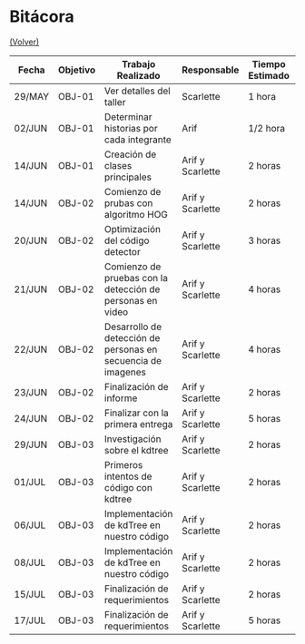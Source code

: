 # Bitácora

[(Volver)](../README.md)

| Fecha  | Objetivo  | Trabajo Realizado | Responsable | Tiempo Estimado | Tiempo Real |
|--------|-----------|-------------------|-------------|-----------------|-------------|
|29/MAY| OBJ-01| Ver detalles del taller| Scarlette| 1 hora| 2 horas|
|02/JUN| OBJ-01| Determinar historias por cada integrante| Arif| 1/2 hora| 1 hora|
|14/JUN| OBJ-01| Creación de clases principales| Arif y Scarlette| 2 horas| 3 horas|
|14/JUN| OBJ-02| Comienzo de prubas con algoritmo HOG| Arif y Scarlette| 2 horas| 4 horas|
|20/JUN| OBJ-02| Optimización del código detector| Arif y Scarlette| 3 horas| 3 horas|
|21/JUN| OBJ-02| Comienzo de pruebas con la detección de personas en video| Arif y Scarlette| 4 horas| 4 horas|
|22/JUN| OBJ-02| Desarrollo de detección de personas en secuencia de imagenes| Arif y Scarlette| 4 horas| 4 horas|
|23/JUN| OBJ-02| Finalización de informe| Arif y Scarlette| 2 horas| 2 horas| 
|24/JUN| OBJ-02| Finalizar con la primera entrega| Arif y Scarlette| 5 horas| 5 horas|
|29/JUN|OBJ-03| Investigación sobre el kdtree|Arif y Scarlette|2 horas|3 horas|
|01/JUL|OBJ-03| Primeros intentos de código con kdtree|Arif y Scarlette|2 horas|2 horas|
|06/JUL|OBJ-03| Implementación de kdTree en nuestro código|Arif y Scarlette|2 horas|2 horas|
|08/JUL|OBJ-03| Implementación de kdTree en nuestro código|Arif y Scarlette|2 horas|2 horas|
|15/JUL|OBJ-03| Finalización de requerimientos|Arif y Scarlette|2 horas|2 horas|
|17/JUL|OBJ-03| Finalización de requerimientos|Arif y Scarlette|5 horas|8 horas|

